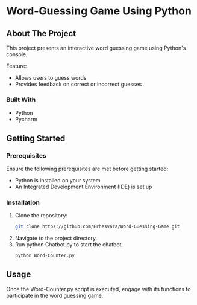 # Word-Guessing Game Using Python

## About The Project
This project presents an interactive word guessing game using Python's console.

Feature:
* Allows users to guess words
* Provides feedback on correct or incorrect guesses

### Built With
* Python 
* Pycharm


## Getting Started

### Prerequisites
Ensure the following prerequisites are met before getting started:

* Python is installed on your system
* An Integrated Development Environment (IDE) is set up

### Installation

1. Clone the repository:
   ```sh
   git clone https://github.com/Erhesvara/Word-Guessing-Game.git 
   ```
3. Navigate to the project directory.
4. Run python Chatbot.py to start the chatbot.
   ```sh
   python Word-Counter.py
   ```

## Usage
Once the Word-Counter.py script is executed, engage with its functions to participate in the word guessing game.
